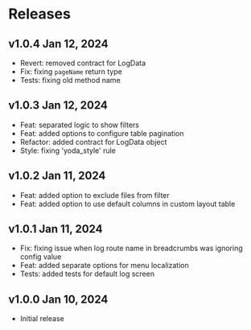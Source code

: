 # Releases

## v1.0.4 Jan 12, 2024 

- Revert: removed contract for LogData
- Fix: fixing `pageName` return type
- Tests: fixing old method name

## v1.0.3 Jan 12, 2024 

- Feat: separated logic to show filters
- Feat: added options to configure table pagination
- Refactor: added contract for LogData object
- Style: fixing 'yoda_style' rule

## v1.0.2 Jan 11, 2024 

- Feat: added option to exclude files from filter
- Feat: added option to use default columns in custom layout table

## v1.0.1 Jan 11, 2024 

- Fix: fixing issue when log route name in breadcrumbs was ignoring config value
- Feat: added separate options for menu localization
- Tests: added tests for default log screen

## v1.0.0 Jan 10, 2024 

- Initial release
